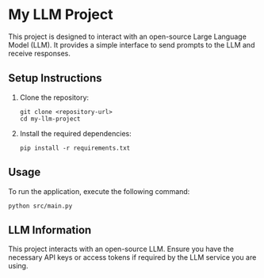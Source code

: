 # My LLM Project

This project is designed to interact with an open-source Large Language Model (LLM). It provides a simple interface to send prompts to the LLM and receive responses.

## Setup Instructions

1. Clone the repository:
   ```
   git clone <repository-url>
   cd my-llm-project
   ```

2. Install the required dependencies:
   ```
   pip install -r requirements.txt
   ```

## Usage

To run the application, execute the following command:
```
python src/main.py
```

## LLM Information

This project interacts with an open-source LLM. Ensure you have the necessary API keys or access tokens if required by the LLM service you are using.